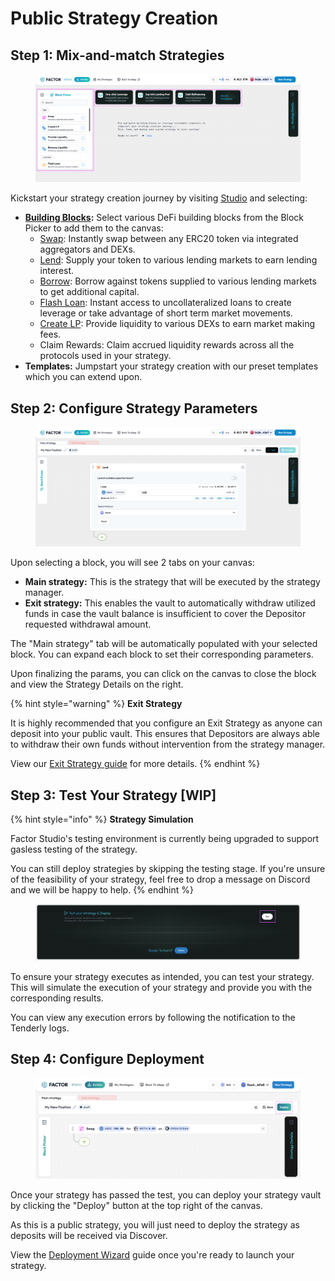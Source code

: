 # Public Strategy Creation

## Step 1: Mix-and-match Strategies

<figure><img src="../../../.gitbook/assets/image (6).png" alt=""><figcaption></figcaption></figure>

Kickstart your strategy creation journey by visiting [Studio](https://studio.factor.fi/) and selecting:

* [**Building Blocks**](broken-reference)**:** Select various DeFi building blocks from the Block Picker to add them to the canvas:
  * [Swap](../../../factor-building-blocks/swap/): Instantly swap between any ERC20 token via integrated aggregators and DEXs.
  * [Lend](../../../factor-building-blocks/lend.md): Supply your token to various lending markets to earn lending interest.
  * [Borrow](../../../factor-building-blocks/borrow.md): Borrow against tokens supplied to various lending markets to get additional capital.
  * [Flash Loan](../../../factor-building-blocks/flash-loan/): Instant access to uncollateralized loans to create leverage or take advantage of short term market movements.
  * [Create LP](../../../factor-building-blocks/lp-management/): Provide liquidity to various DEXs to earn market making fees.
  * Claim Rewards: Claim accrued liquidity rewards across all the protocols used in your strategy.
* **Templates:** Jumpstart your strategy creation with our preset templates which you can extend upon.

## Step 2: Configure Strategy Parameters

<figure><img src="../../../.gitbook/assets/image (1) (1) (1) (1) (1).png" alt=""><figcaption></figcaption></figure>

Upon selecting a block, you will see 2 tabs on your canvas:

* **Main strategy:** This is the strategy that will be executed by the strategy manager.
* **Exit strategy:** This enables the vault to automatically withdraw utilized funds in case the vault balance is insufficient to cover the Depositor requested withdrawal amount.

The "Main strategy" tab will be automatically populated with your selected block. You can expand each block to set their corresponding parameters.

Upon finalizing the params, you can click on the canvas to close the block and view the Strategy Details on the right.

{% hint style="warning" %}
**Exit Strategy**

It is highly recommended that you configure an Exit Strategy as anyone can deposit into your public vault. This ensures that Depositors are always able to withdraw their own funds without intervention from the strategy manager.

View our [Exit Strategy guide](create-an-exit-strategy.md) for more details.
{% endhint %}

## Step 3: Test Your Strategy \[WIP]

{% hint style="info" %}
**Strategy Simulation**

Factor Studio's testing environment is currently being upgraded to support gasless testing of the strategy.

You can still deploy strategies by skipping the testing stage. If you're unsure of the feasibility of your strategy, feel free to drop a message on Discord and we will be happy to help.
{% endhint %}

<figure><img src="../../../.gitbook/assets/image (5) (1) (1) (1) (1) (1).png" alt=""><figcaption></figcaption></figure>

To ensure your strategy executes as intended, you can test your strategy. This will simulate the execution of your strategy and provide you with the corresponding results.

You can view any execution errors by following the notification to the Tenderly logs.

## Step 4: Configure Deployment

<figure><img src="../../../.gitbook/assets/image (64).png" alt=""><figcaption></figcaption></figure>

Once your strategy has passed the test, you can deploy your strategy vault by clicking the "Deploy" button at the top right of the canvas.&#x20;

As this is a public strategy, you will just need to deploy the strategy as deposits will be received via Discover.

View the [Deployment Wizard](deployment-wizard.md) guide once you're ready to launch your strategy.
